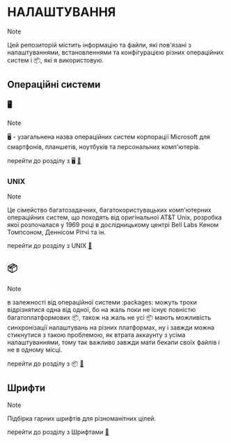 # НАЛАШТУВАННЯ

>[!Note]
>
>Цей репозиторій містить інформацію та файли, які пов'язані з налаштуваннями, встановленнями та конфігурацією різних операційних систем і :package:, які я використовую.

## Операційні системи

### :desktop_computer:

>[!NOTE]
>
>:desktop_computer: - узагальнена назва операційних систем корпорації Microsoft для смартфонів, планшетів, ноутбуків та персональних комп'ютерів.

перейти до розділу з :desktop_computer: [🔗](windows/README.md)

### UNIX

>[!NOTE]
>
>Це сімейство багатозадачних, багатокористувацьких комп'ютерних операційних систем, що походять від оригінальної AT&T Unix, розробка якої розпочалася у 1969 році в дослідницькому центрі Bell Labs Кеном Томпсоном, Деннісом Рітчі та ін.

перейти до розділу з UNIX [:link:](unix/README.md)

## 📦

>[!NOTE]
>
>в залежності від операційної системи :packages: можуть трохи відрізнятися одна від одної, бо на жаль поки не існує повністю багатоплатформових :package:, також на жаль не усі :package: мають можливість синхронізації налаштувань на різних платформах, ну і завжди можна стикнутися з такою проблемою, як втрата аккаунту з усіма налаштуваннями, тому так важливо завжди мати бекапи своїх файлів і не в одному місці.

перейти до розділу з :package: [🔗](prohramy/README.md)

## Шрифти

>[!NOTE]
>
>Підбірка гарних шрифтів для різноманітних цілей.

перейти до розділу з Шрифтами [:link:](shryfty/README.md)
